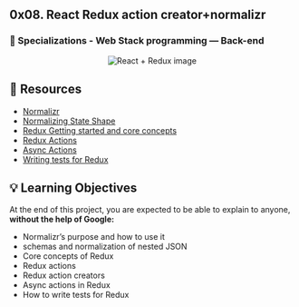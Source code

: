 ## 0x08. React Redux action creator+normalizr

### :open_file_folder: Specializations - Web Stack programming ― Back-end


<p align="center">
    <img src="https://martinc.me/images/allpost/react-redux.jpg" alt="React + Redux image">
</p>

## :closed_book: Resources

* [Normalizr](https://github.com/paularmstrong/normalizr)
* [Normalizing State Shape](https://redux.js.org/usage/structuring-reducers/normalizing-state-shape)
* [Redux Getting started and core concepts](https://redux.js.org/introduction/getting-started)
* [Redux Actions](https://redux.js.org/tutorials/fundamentals/part-2-concepts-data-flow)
* [Async Actions](https://redux.js.org/tutorials/fundamentals/part-6-async-logic)
* [Writing tests for Redux](https://redux.js.org/usage/writing-tests)



## :bulb: Learning Objectives
At the end of this project, you are expected to be able to explain to anyone, **without the help of Google:**

* Normalizr’s purpose and how to use it
* schemas and normalization of nested JSON
* Core concepts of Redux
* Redux actions
* Redux action creators
* Async actions in Redux
* How to write tests for Redux
